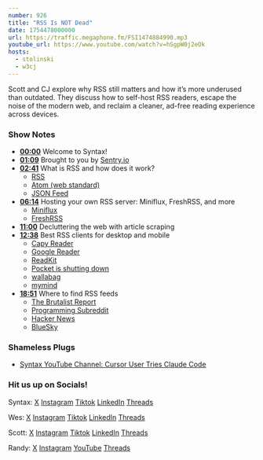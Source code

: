 ```yaml
---
number: 926
title: "RSS Is NOT Dead"
date: 1754478000000
url: https://traffic.megaphone.fm/FSI1474884990.mp3
youtube_url: https://www.youtube.com/watch?v=hSgpW0j2eOk
hosts:
  - stolinski
  - w3cj
---
```


Scott and CJ explore why RSS still matters and how it’s more underused than outdated. They discuss how to self-host RSS readers, escape the noise of the modern web, and reclaim a cleaner, ad-free reading experience across devices.

### Show Notes

* **[00:00](#t=00:00)** Welcome to Syntax!
* **[01:09](#t=01:09)** Brought to you by [Sentry.io](https://sentry.io/syntax/)
* **[02:41](#t=02:41)** What is RSS and how does it work?
  - [RSS](https://en.wikipedia.org/wiki/RSS)
  - [Atom (web standard)](https://en.wikipedia.org/wiki/Atom_(web_standard))
  - [JSON Feed](https://en.wikipedia.org/wiki/JSON_Feed)
* **[06:14](#t=06:14)** Hosting your own RSS server: Miniflux, FreshRSS, and more
  - [Miniflux](https://miniflux.app/)
  - [FreshRSS](https://www.freshrss.org/)
* **[11:00](#t=11:00)** Decluttering the web with article scraping
* **[12:38](#t=12:38)** Best RSS clients for desktop and mobile
  - [Capy Reader](https://capyreader.com/)
  - [Google Reader](https://en.wikipedia.org/wiki/Google_Reader)
  - [ReadKit](https://readkit.app/)
  - [Pocket is shutting down](https://support.mozilla.org/en-US/kb/future-of-pocket)
  - [wallabag](https://wallabag.org/)
  - [mymind](https://mymind.com/)
* **[18:51](#t=18:51)** Where to find RSS feeds
  - [The Brutalist Report](https://brutalist.report/)
  - [Programming Subreddit](https://www.reddit.com/r/programming.rss)
  - [Hacker News](https://news.ycombinator.com/)
  - [BlueSky](https://bsky.app/)

### Shameless Plugs

- [Syntax YouTube Channel: Cursor User Tries Claude Code](https://www.youtube.com/watch?v=TZMX5cwo35k)

### Hit us up on Socials!

Syntax: [X](https://twitter.com/syntaxfm) [Instagram](https://www.instagram.com/syntax_fm/) [Tiktok](https://www.tiktok.com/@syntaxfm) [LinkedIn](https://www.linkedin.com/company/96077407/admin/feed/posts/) [Threads](https://www.threads.net/@syntax_fm)

Wes: [X](https://twitter.com/wesbos) [Instagram](https://www.instagram.com/wesbos/) [Tiktok](https://www.tiktok.com/@wesbos) [LinkedIn](https://www.linkedin.com/in/wesbos/) [Threads](https://www.threads.net/@wesbos)

Scott: [X](https://twitter.com/stolinski) [Instagram](https://www.instagram.com/stolinski/) [Tiktok](https://www.tiktok.com/@stolinski) [LinkedIn](https://www.linkedin.com/in/stolinski/) [Threads](https://www.threads.net/@stolinski)

Randy: [X](https://twitter.com/randyrektor) [Instagram](https://www.instagram.com/randyrektor/) [YouTube](https://www.youtube.com/@randyrektor) [Threads](https://www.threads.net/@randyrektor)
